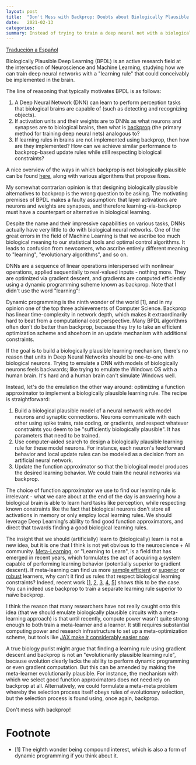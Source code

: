 ```yaml
---
layout: post
title:  "Don't Mess with Backprop: Doubts about Biologically Plausible Deep Learning"
date:   2021-02-13
categories:
summary: Instead of trying to train a deep neural net with a biologically inspired learning rule, meta-learn the biologically inspired behavior you want with standard backprop.
---
```


[Traducción a Español](https://www.ibidemgroup.com/edu/backprop-bpdl-aprendizaje-profundo/)

Biologically Plausible Deep Learning (BPDL) is an active research field at the intersection of Neuroscience and Machine Learning, studying how we can train deep neural networks with a "learning rule" that could conceivably be implemented in the brain.

The line of reasoning that typically motivates BPDL is as follows:

1. A Deep Neural Network (DNN) can learn to perform perception tasks that biological brains are capable of (such as detecting and recognizing objects).
2. If activation units and their weights are to DNNs as what neurons and synapses are to biological brains, then what is [backprop](https://en.wikipedia.org/wiki/Backpropagation) (the primary method for training deep neural nets) analogous to?
3. If learning rules in brains are not implemented using backprop, then how are they implemented? How can we achieve similar performance to backprop-based update rules while still respecting biological constraints?

A nice overview of the ways in which backprop is not biologically plausible can be found [here](https://psychology.stackexchange.com/questions/16269/is-back-prop-biologically-plausible), along with various algorithms that propose fixes.

My somewhat contrarian opinion is that designing biologically plausible alternatives to backprop is the wrong question to be asking. The motivating premises of BPDL makes a faulty assumption: that layer activations are neurons and weights are synapses, and therefore learning-via-backprop must have a counterpart or alternative in biological learning.

Despite the name and their impressive capabilities on various tasks, DNNs actually have very little to do with biological neural networks. One of the great errors in the field of Machine Learning is that we ascribe too much biological  meaning to our statistical tools and optimal control algorithms. It leads to confusion from newcomers, who ascribe entirely different meaning to "learning", "evolutionary algorithms", and so on.

DNNs are a sequence of linear operations interspersed with nonlinear operations, applied sequentially to real-valued inputs - nothing more. They are optimized via gradient descent, and gradients are computed efficiently using a dynamic programming scheme known as backprop. Note that I didn't use the word "learning"!

Dynamic programming is the ninth wonder of the world [1], and in my opinion one of the top three achievements of Computer Science. Backprop has linear time-complexity in network depth, which makes it extraordinarily hard to beat from a computational cost perspective. Many BPDL algorithms often don't do better than backprop, because they try to take an efficient optimization scheme and shoehorn in an update mechanism with additional constraints. 

If the goal is to build a biologically plausible learning mechanism, there's no reason that units in Deep Neural Networks should be one-to-one with biological neurons. Trying to emulate a DNN with models of biologically neurons feels backwards; like trying to emulate the Windows OS with a human brain. It's hard and a human brain can't simulate Windows well.

Instead, let's do the emulation the other way around: optimizing a function approximator to implement a biologically plausible learning rule. The recipe is straightforward:

1. Build a biological plausible model of a neural network with model neurons and synaptic connections. Neurons communicate with each other using spike trains, rate coding, or gradients, and respect whatever constraints you deem to be "sufficiently biologically plausible". It has parameters that need to be trained.
2. Use computer-aided search to design a biologically plausible learning rule for these model neurons. For instance, each neuron's feedforward behavior and local update rules can be modeled as a decision from an artificial neural network.
3. Update the function approximator so that the biological model produces the desired learning behavior. We could train the neural networks via backprop. 

The choice of function approximator we use to find our learning rule is irrelevant - what we care about at the end of the day is answering how a biological brain is able to learn hard tasks like perception, while respecting known constraints like the fact that biological neurons don't store all activations in memory or only employ local learning rules. We should leverage Deep Learning's ability to find good function approximators, and direct that towards finding a good biological learning rules.

The insight that we should (artificially) learn to (biologically) learn is not a new idea, but it is one that I think is not yet obvious to the neuroscience + AI community. [Meta-Learning](https://en.wikipedia.org/wiki/Meta_learning_(computer_science)), or "Learning to Learn", is a field that has emerged in recent years, which formulates the act of acquiring a system capable of performing learning behavior (potentially superior to gradient descent). If meta-learning can find us more [sample efficient](https://arxiv.org/pdf/1703.05175.pdf) or [superior](https://arxiv.org/abs/1904.07392) or [robust](https://arxiv.org/pdf/1906.03367.pdf) learners, why can't it find us rules that respect biological learning constraints? Indeed, recent work [[1](https://arxiv.org/pdf/2006.09549.pdf), [2](https://www.biorxiv.org/content/10.1101/2019.12.30.891184v1.full.pdf), [3](https://arxiv.org/pdf/2012.03837.pdf), [4](https://arxiv.org/abs/1608.05343), [5](http://proceedings.mlr.press/v119/real20a/real20a.pdf)] shows this to be the case. You can indeed use backprop to train a separate learning rule superior to naïve backprop.

I think the reason that many researchers have not really caught onto this idea (that we should emulate biologically plausible circuits with a meta-learning approach) is that until recently, compute power wasn't quite strong enough to both train a meta-learner and a learner. It still requires substantial computing power and research infrastructure to set up a meta-optimization scheme, but tools like [JAX make it considerably easier now](https://blog.evjang.com/2019/02/maml-jax.html).

A true biology purist might argue that finding a learning rule using gradient descent and backprop is not an "evolutionarily plausible learning rule", because evolution clearly lacks the ability to perform dynamic programming or even gradient computation. But this can be amended by making the meta-learner evolutionarily plausible. For instance, the mechanism with which we select good function approximators does not need rely on backprop at all. Alternatively, we could formulate a meta-meta problem whereby the selection process itself obeys rules of evolutionary selection, but the selection process is found using, once again, backprop.

Don't mess with backprop!

# Footnote

- [1] The eighth wonder being compound interest, which is also a form of dynamic programming if you think about it.

